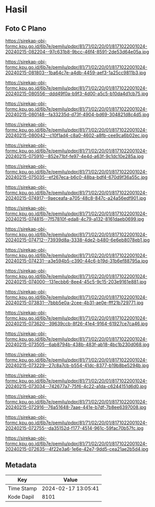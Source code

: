 # Hasil

## Foto C Plano

https://sirekap-obj-formc.kpu.go.id/6b7e/pemilu/pdpr/81/71/02/20/01/8171022001024-20240215-082204--97c631b8-9bcc-46f4-8591-2de53d64e05a.jpg

https://sirekap-obj-formc.kpu.go.id/6b7e/pemilu/pdpr/81/71/02/20/01/8171022001024-20240215-081803--1ba64c7e-a4db-4459-aef3-1a25cc9811b3.jpg

https://sirekap-obj-formc.kpu.go.id/6b7e/pemilu/pdpr/81/71/02/20/01/8171022001024-20240215-080556--ddd49f0a-b9f3-4d00-a5c5-b10da4d1cb75.jpg

https://sirekap-obj-formc.kpu.go.id/6b7e/pemilu/pdpr/81/71/02/20/01/8171022001024-20240215-080148--fa33235d-d73f-4904-bd69-304821d8c4d5.jpg

https://sirekap-obj-formc.kpu.go.id/6b7e/pemilu/pdpr/81/71/02/20/01/8171022001024-20240215-080042--c10f1ad4-c8a0-4602-a8fb-cee9ca6b02ec.jpg

https://sirekap-obj-formc.kpu.go.id/6b7e/pemilu/pdpr/81/71/02/20/01/8171022001024-20240215-075910--852e71bf-fe97-4e4d-a63f-9c1dc10e285a.jpg

https://sirekap-obj-formc.kpu.go.id/6b7e/pemilu/pdpr/81/71/02/20/01/8171022001024-20240215-075035--ef267eca-b6c0-48ba-bdf4-670d9f36a55c.jpg

https://sirekap-obj-formc.kpu.go.id/6b7e/pemilu/pdpr/81/71/02/20/01/8171022001024-20240215-074917--9aeceafa-a705-48c8-847c-a24a56edf901.jpg

https://sirekap-obj-formc.kpu.go.id/6b7e/pemilu/pdpr/81/71/02/20/01/8171022001024-20240215-074815--7f57810f-eda8-4c79-a132-8161daeb0699.jpg

https://sirekap-obj-formc.kpu.go.id/6b7e/pemilu/pdpr/81/71/02/20/01/8171022001024-20240215-074712--73939d8a-3338-4de2-b480-6e6eb8078eb1.jpg

https://sirekap-obj-formc.kpu.go.id/6b7e/pemilu/pdpr/81/71/02/20/01/8171022001024-20240215-074231--a3e594b5-c390-44c6-b19d-31b6ef88795a.jpg

https://sirekap-obj-formc.kpu.go.id/6b7e/pemilu/pdpr/81/71/02/20/01/8171022001024-20240215-074000--131ecbb6-8ee4-45c5-9c15-203e9161e881.jpg

https://sirekap-obj-formc.kpu.go.id/6b7e/pemilu/pdpr/81/71/02/20/01/8171022001024-20240215-073831--7bbb5e0a-2cee-4b31-ae0e-fff21b729771.jpg

https://sirekap-obj-formc.kpu.go.id/6b7e/pemilu/pdpr/81/71/02/20/01/8171022001024-20240215-073620--39639ccb-8f26-41e4-9164-61927ce7ca46.jpg

https://sirekap-obj-formc.kpu.go.id/6b7e/pemilu/pdpr/81/71/02/20/01/8171022001024-20240215-073505--6ab8794b-438b-483f-ab18-4bc1b230d068.jpg

https://sirekap-obj-formc.kpu.go.id/6b7e/pemilu/pdpr/81/71/02/20/01/8171022001024-20240215-073229--27c8a7cb-b554-41dc-8377-b19b8be5294b.jpg

https://sirekap-obj-formc.kpu.go.id/6b7e/pemilu/pdpr/81/71/02/20/01/8171022001024-20240215-073034--742677a7-75f6-4c22-a1da-c6244151d6d0.jpg

https://sirekap-obj-formc.kpu.go.id/6b7e/pemilu/pdpr/81/71/02/20/01/8171022001024-20240215-072916--76a51648-7aae-441e-b7df-7b8ee6397008.jpg

https://sirekap-obj-formc.kpu.go.id/6b7e/pemilu/pdpr/81/71/02/20/01/8171022001024-20240215-072755--da35152d-f177-4514-961c-59fac70b57fc.jpg

https://sirekap-obj-formc.kpu.go.id/6b7e/pemilu/pdpr/81/71/02/20/01/8171022001024-20240215-072635--4f22e3a6-1e6e-42e7-9dd5-cea21ae2b5d4.jpg


## Metadata

| Key        | Value               |
| ---------- | ------------------- |
| Time Stamp | 2024-02-17 13:05:41 |
| Kode Dapil | 8101                |



